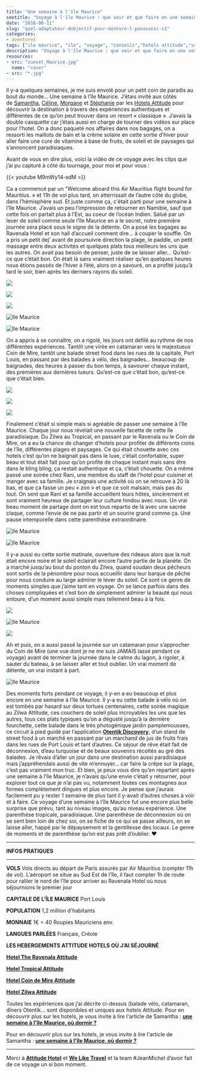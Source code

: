 ```yaml
---
title: "Une semaine à l'île Maurice"
seotitle: "Voyage à l'île Maurice : que voir et que faire en une semaine"
date: "2018-06-11"
slug: "quel-adaptateur-dobjectif-pour-monture-l-panasonic-s1"
categories:
- aventures
tags: ["ile maurice", "ile", "voyage", "conseils","hotels attitude","vacances",]
description: "Voyage à l'île Maurice : que voir et que faire en une semaine"
resources:
- src: "sunset_Maurice.jpg"
  name: "cover"
- src: "*.jpg"
---
```


Il y-a quelques semaines, je me suis envolé pour un petit coin de paradis au bout du monde… Une semaine à l’île Maurice. J’étais invité aux côtés de [Samantha](http://paris-tu-paris.fr/), [Céline](http://mercipourlechocolat.fr/), [Morgane](http://morganours.com/) et [Stéphanie](http://www.haveafashionbreak.com/) par les [Hotels Attitude](http://hotels-attitude.com/) pour découvrir la destination à travers des expériences authentiques et différentes de ce qu’on peut trouver dans un resort « classique ». J’avais la double casquette car j’étais aussi en charge de tourner des vidéos sur place pour l’hotel. On a donc paqueté nos affaires dans nos bagages, on a ressorti les maillots de bain et la crème solaire en cette sortie d’hiver pour aller faire une cure de vitamine à base de fruits, de soleil et de paysages qui s’annoncent paradisiaques.

Avant de vous en dire plus, voici la vidéo de ce voyage avec les clips que j’ai pu capturé à côté du tournage, pour moi et pour vous :
<div>
{{< youtube M9mWy14-xdM >}}
</div>

Ca a commencé par un "Welcome aboard this Air Mauritius flight bound for Mauritius. » et 11h de vol plus tard, on atterrissait de l’autre côté du globe, dans l’hémisphère sud. Et juste comme ça, c'était parti pour une semaine à l’île Maurice. J’avais un peu l’impression de retourner en Namibie, sauf que cette fois on partait plus à l’Est, au coeur de l’océan Indien. Salué par un lever de soleil comme seule l’île Maurice en a le secret, notre première journée sera placé sous le signe de la détente. On a posé les bagages au Ravenala Hotel et son hall d’accueil comment dire… à couper le souffle. On a pris un petit dej’ avant de poursuivre direction la plage, le paddle, un petit massage entre deux activités et quelques plats tous meilleurs les uns que les autres. On avait pas besoin de penser, juste de se laisser aller… Qu’est-ce que c’était bon. On était là sans vraiment réaliser qu’en quelques heures nous étions passés de l’hiver à l’été, alors on a savouré, on a profité jusqu’à tard le soir, bien après les derniers rayons du soleil.

![](images/201804_Mauritius_0006-2-768x1024.jpg)

![](images/201804_Mauritius_0085-1024x768.jpg)

![](images/201804_Mauritius_0201-1024x768.jpg)

![Ile Maurice](images/201804_Mauritius_0077-1024x768.jpg)

![Ile Maurice](images/201804_Mauritius_0030-684x1024.jpg)

On a appris à se connaître, on a rigolé, les jours ont défilé au rythme de nos différentes expériences. Tantôt une virée en catamaran vers le majestueux Coin de Mire, tantôt une balade street food dans les rues de la capitale, Port Louis, en passant par des balades à vélo, des baignades… beaucoup de baignades, des heures à passer du bon temps, à savourer chaque instant, des premières aux dernières lueurs. Qu’est-ce que c’était bon, qu’est-ce que c’était bien.

![](images/201804_Mauritius_0191-1024x684.jpg)

![](images/201804_Mauritius_0190-1024x684.jpg)

![](images/201804_Mauritius_0186-1024x684.jpg)

Finalement c’était si simple mais si agréable de passer une semaine à l’île Maurice. Chaque jour nous révélait une nouvelle facette de cette île paradisiaque. Du Zilwa au Tropical, en passant par le Ravenala ou le Coin de Mire, on a eu la chance de changer d’hotels pour profiter de différents coins de l’île, différentes plages et paysages. Ce qui était chouette avec ces hotels c’est qu’on ne baignait pas dans le luxe, c’était confortable, super beau et tout était fait pour qu’on profite de chaque instant mais sans être dans le bling bling, ça restait authentique et ça, c’était chouette. On a même passé une soirée chez Rani, une membre du staff de l’hotel pour cuisiner et manger avec sa famille. Je craignais une activité où on se retrouve à 20 là bas, et que ça fasse un peu « zoo » et que ce soit malsain, mais pas du tout. On sent que Rani et sa famille accueillent leurs hôtes, sincèrement et sont vraiment heureux de partager leur culture hindou avec nous. Un vrai beau moment de partage dont on est tous repartis de là avec une sacrée claque, comme l’envie de ne pas partir et un sourire grand comme ça. Une pause intemporelle dans cette parenthèse extraordinaire.

![Ile Maurice](images/201804_Mauritius_0148-1024x684.jpg)

![Ile Maurice](images/201804_Mauritius_0153-684x1024.jpg)

Il y-a aussi eu cette sortie matinale, ouverture des rideaux alors que la nuit était encore noire et le soleil éclairait encore l’autre partie de la planète. On a marché jusqu’au bout du ponton du Zilwa, quand soudain deux pêcheurs sont sortis de la pénombre pour nous accueillir dans leur barque de pêche pour nous conduire au large admirer le lever du soleil. Ce sont ce genre de moments simples que j’aime tant en voyage. On se lance parfois dans des choses compliquées et c’est bon de simplement admirer la beauté qui nous entoure, d’un moment aussi simple mais tellement beau à la fois.

![](images/201804_Mauritius_0136-1024x684.jpg)

![Ile Maurice](images/201804_Mauritius_0143-1024x684.jpg)

![](images/201804_Mauritius_0205-1024x768.jpg)

Ah et puis, on a aussi passé la journée sur un catamaran pour s’approcher du Coin de Mire (une vue dont je ne me suis JAMAIS lassé pendant ce voyage) avant de terminer la journée dans le calme du lagon, à rigoler, à sauter du bateau, à se laisser aller et tout oublier. Un vrai moment de détente, un vrai instant à part.

![Ile Maurice](images/201804_Mauritius_0196-1024x768.jpg)

Des moments forts pendant ce voyage, il y-en a eu beaucoup et plus encore en une semaine à l’île Maurice. Il y-a eu cette balade à vélo où on est tombés par hasard sur deux tortues centenaires, cette soirée magique au Zilwa Attitude, ces couchers de soleil plus incroyables les uns que les autres, tous ces plats typiques qu’on a dégusté jusqu’à la dernière fourchette, cette balade dans le très photogénique jardin pamplemousses, ce circuit à pied guidé par l’application [**Otentik Discovery**](http://www.otentik-attitude.com/discovery.php), d’un stand de street food à un marché en passant par un marchand de jus de fruits frais dans les rues de Port Louis et tant d’autres. Ce séjour de rêve était fait de déconnexion, d’eau turquoise et de beaux souvenirs récoltés au gré des balades. Je rêvais d’aller un jour dans une destination aussi paradisiaque mais j’appréhendais aussi de vite m’ennuyer… car faire la crêpe sur la plage, c’est pas vraiment mon truc. Et bien, je peux vous dire qu’en repartant après une semaine à l’île Maurice, je n’avais qu’une envie c’était y retourner, pour explorer tout ce que je n’ai pas vu, notamment toutes ces montagnes aux formes complètement dingues et plus encore. Je pense que j’aurais facilement pu y rester 1 semaine de plus tant il y-avait d’autres choses à voir et à faire. Ce voyage d’une semaine à l’île Maurice fut une encore plus belle surprise que prévu, tant au niveau images, qu’au niveau expérience. Une parenthèse tropicale, paradisiaque. Une parenthèse de déconnexion où on se sent bien loin de chez soi, on se fiche de ce qui se passe ailleurs, on se laisse aller, happé par le dépaysement et la gentillesse des locaux. Le genre de moments et de parenthèse qu’on est pas prêt d’oublier. ❤

* * *

**INFOS PRATIQUES**

* * *

**VOLS** Vols directs au départ de Paris assurés par Air Mauritius (compter 11h de vol). L’aéroport se situe au Sud Est de l’île, il faut compter 1h de route pour rallier le nord de l’île pour arriver au Ravenala Hotel où nous séjournions le premier jour

**CAPITALE DE L'ÎLE MAURICE** Port Louis

**POPULATION** 1,2 million d'habitants

**MONNAIE** 1€ = 40 Roupies Mauriciens env.

**LANGUES PARLÉES** Français, Créole

**LES HEBERGEMENTS ATTITUDE HOTELS OÙ J’AI SÉJOURNÉ**

[**Hotel The Ravenala Attitude**](https://hotels-attitude.com/fr/the-ravenala-attitude/)

[**Hotel Tropical Attitude**](https://hotels-attitude.com/fr/tropical-attitude/)

[**Hotel Coin de Mire Attitude**](https://hotels-attitude.com/fr/coin-de-mire-attitude/)

[**Hotel Zilwa Attitude**](https://hotels-attitude.com/fr/zilwa-attitude/)

Toutes les expériences que j’ai décrite ci-dessus (balade vélo, catamaran, dîners Otentik… sont disponibles et uniques aux hotels Attitude. Pour en découvrir plus sur les hotels, je vous invite à lire l'article de Samantha : [**une semaine à l'île Maurice, où dormir ?**](http://paris-tu-paris.fr/2018/05/une-semaine-a-lile-maurice-ou-dormir/)

Pour en découvrir plus sur les hotels, je vous invite à lire l'article de Samantha : [**une semaine à l'île Maurice, où dormir ?**](http://paris-tu-paris.fr/2018/05/une-semaine-a-lile-maurice-ou-dormir/)

* * *

Merci à [**Attitude Hotel**](https://hotels-attitude.com/) et [**We Like Travel**](http://we-like-travel.com) et la team #JeanMichel d’avoir fait de ce voyage un si bon moment.
